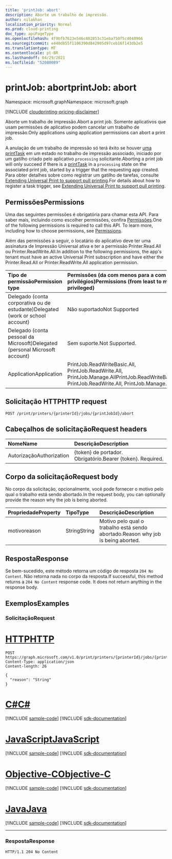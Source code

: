 ```yaml
---
title: 'printJob: abort'
description: Aborte um trabalho de impressão.
author: nilakhan
localization_priority: Normal
ms.prod: cloud-printing
doc_type: apiPageType
ms.openlocfilehash: 4f9bfb7623e546c402853c31eba750f5c4040966
ms.sourcegitcommit: e440d855f1106390d842905d97ceb16f143db2e5
ms.translationtype: MT
ms.contentlocale: pt-BR
ms.lasthandoff: 04/29/2021
ms.locfileid: "52080089"
---
```

# <a name="printjob-abort"></a><span data-ttu-id="d4e0c-103">printJob: abort</span><span class="sxs-lookup"><span data-stu-id="d4e0c-103">printJob: abort</span></span>

<span data-ttu-id="d4e0c-104">Namespace: microsoft.graph</span><span class="sxs-lookup"><span data-stu-id="d4e0c-104">Namespace: microsoft.graph</span></span>

[!INCLUDE [cloudprinting-pricing-disclaimer](../../includes/cloudprinting-pricing-disclaimer.md)]

<span data-ttu-id="d4e0c-105">Aborte um trabalho de impressão.</span><span class="sxs-lookup"><span data-stu-id="d4e0c-105">Abort a print job.</span></span> <span data-ttu-id="d4e0c-106">Somente aplicativos que usam permissões de aplicativo podem cancelar um trabalho de impressão.</span><span class="sxs-lookup"><span data-stu-id="d4e0c-106">Only applications using application permissions can abort a print job.</span></span>

<span data-ttu-id="d4e0c-107">A anulação de um trabalho de impressão só terá êxito se houver [uma printTask](../resources/printTask.md) em um estado no trabalho de impressão associado, iniciado por um gatilho criado pelo aplicativo `processing` solicitante.</span><span class="sxs-lookup"><span data-stu-id="d4e0c-107">Aborting a print job will only succeed if there is a [printTask](../resources/printTask.md) in a `processing` state on the associated print job, started by a trigger that the requesting app created.</span></span> <span data-ttu-id="d4e0c-108">Para obter detalhes sobre como registrar um gatilho de tarefas, consulte [Extending Universal Print to support pull printing](/graph/universal-print-concept-overview#extending-universal-print-to-support-pull-printing).</span><span class="sxs-lookup"><span data-stu-id="d4e0c-108">For details about how to register a task trigger, see [Extending Universal Print to support pull printing](/graph/universal-print-concept-overview#extending-universal-print-to-support-pull-printing).</span></span>

## <a name="permissions"></a><span data-ttu-id="d4e0c-109">Permissões</span><span class="sxs-lookup"><span data-stu-id="d4e0c-109">Permissions</span></span>
<span data-ttu-id="d4e0c-p103">Uma das seguintes permissões é obrigatória para chamar esta API. Para saber mais, incluindo como escolher permissões, confira [Permissões](/graph/permissions-reference).</span><span class="sxs-lookup"><span data-stu-id="d4e0c-p103">One of the following permissions is required to call this API. To learn more, including how to choose permissions, see [Permissions](/graph/permissions-reference).</span></span>

<span data-ttu-id="d4e0c-112">Além das permissões a seguir, o locatário do aplicativo deve ter uma assinatura de Impressão Universal ativa e ter a permissão Printer.Read.All ou Printer.ReadWrite.All.</span><span class="sxs-lookup"><span data-stu-id="d4e0c-112">In addition to the following permissions, the app's tenant must have an active Universal Print subscription and have either the Printer.Read.All or Printer.ReadWrite.All application permission.</span></span>

|<span data-ttu-id="d4e0c-113">Tipo de permissão</span><span class="sxs-lookup"><span data-stu-id="d4e0c-113">Permission type</span></span> | <span data-ttu-id="d4e0c-114">Permissões (da com menos para a com mais privilégios)</span><span class="sxs-lookup"><span data-stu-id="d4e0c-114">Permissions (from least to most privileged)</span></span> |
|:---------------|:--------------------------------------------|
|<span data-ttu-id="d4e0c-115">Delegado (conta corporativa ou de estudante)</span><span class="sxs-lookup"><span data-stu-id="d4e0c-115">Delegated (work or school account)</span></span>| <span data-ttu-id="d4e0c-116">Não suportado</span><span class="sxs-lookup"><span data-stu-id="d4e0c-116">Not Supported</span></span> |
|<span data-ttu-id="d4e0c-117">Delegado (conta pessoal da Microsoft)</span><span class="sxs-lookup"><span data-stu-id="d4e0c-117">Delegated (personal Microsoft account)</span></span>|<span data-ttu-id="d4e0c-118">Sem suporte.</span><span class="sxs-lookup"><span data-stu-id="d4e0c-118">Not Supported.</span></span>|
|<span data-ttu-id="d4e0c-119">Application</span><span class="sxs-lookup"><span data-stu-id="d4e0c-119">Application</span></span>| <span data-ttu-id="d4e0c-120">PrintJob.ReadWriteBasic.All, PrintJob.ReadWrite.All, PrintJob.Manage.All</span><span class="sxs-lookup"><span data-stu-id="d4e0c-120">PrintJob.ReadWriteBasic.All, PrintJob.ReadWrite.All, PrintJob.Manage.All</span></span> |

## <a name="http-request"></a><span data-ttu-id="d4e0c-121">Solicitação HTTP</span><span class="sxs-lookup"><span data-stu-id="d4e0c-121">HTTP request</span></span>

<!-- {
  "blockType": "ignored"
}
-->
``` http
POST /print/printers/{printerId}/jobs/{printJobId}/abort
```

## <a name="request-headers"></a><span data-ttu-id="d4e0c-122">Cabeçalhos de solicitação</span><span class="sxs-lookup"><span data-stu-id="d4e0c-122">Request headers</span></span>
|<span data-ttu-id="d4e0c-123">Nome</span><span class="sxs-lookup"><span data-stu-id="d4e0c-123">Name</span></span>|<span data-ttu-id="d4e0c-124">Descrição</span><span class="sxs-lookup"><span data-stu-id="d4e0c-124">Description</span></span>|
|:---|:---|
|<span data-ttu-id="d4e0c-125">Autorização</span><span class="sxs-lookup"><span data-stu-id="d4e0c-125">Authorization</span></span>|<span data-ttu-id="d4e0c-p104">{token} de portador. Obrigatório.</span><span class="sxs-lookup"><span data-stu-id="d4e0c-p104">Bearer {token}. Required.</span></span>|

## <a name="request-body"></a><span data-ttu-id="d4e0c-128">Corpo da solicitação</span><span class="sxs-lookup"><span data-stu-id="d4e0c-128">Request body</span></span>
<span data-ttu-id="d4e0c-129">No corpo da solicitação, opcionalmente, você pode fornecer o motivo pelo qual o trabalho está sendo abortado.</span><span class="sxs-lookup"><span data-stu-id="d4e0c-129">In the request body, you can optionally provide the reason why the job is being aborted.</span></span>

| <span data-ttu-id="d4e0c-130">Propriedade</span><span class="sxs-lookup"><span data-stu-id="d4e0c-130">Property</span></span>     | <span data-ttu-id="d4e0c-131">Tipo</span><span class="sxs-lookup"><span data-stu-id="d4e0c-131">Type</span></span>        | <span data-ttu-id="d4e0c-132">Descrição</span><span class="sxs-lookup"><span data-stu-id="d4e0c-132">Description</span></span> |
|:-------------|:------------|:------------|
|<span data-ttu-id="d4e0c-133">motivo</span><span class="sxs-lookup"><span data-stu-id="d4e0c-133">reason</span></span>|<span data-ttu-id="d4e0c-134">String</span><span class="sxs-lookup"><span data-stu-id="d4e0c-134">String</span></span>|<span data-ttu-id="d4e0c-135">Motivo pelo qual o trabalho está sendo abortado.</span><span class="sxs-lookup"><span data-stu-id="d4e0c-135">Reason why job is being aborted.</span></span>|

## <a name="response"></a><span data-ttu-id="d4e0c-136">Resposta</span><span class="sxs-lookup"><span data-stu-id="d4e0c-136">Response</span></span>

<span data-ttu-id="d4e0c-p105">Se bem-sucedido, este método retorna um código de resposta `204 No Content`. Não retorna nada no corpo da resposta.</span><span class="sxs-lookup"><span data-stu-id="d4e0c-p105">If successful, this method returns a `204 No Content` response code. It does not return anything in the response body.</span></span>

## <a name="examples"></a><span data-ttu-id="d4e0c-139">Exemplos</span><span class="sxs-lookup"><span data-stu-id="d4e0c-139">Examples</span></span>

### <a name="request"></a><span data-ttu-id="d4e0c-140">Solicitação</span><span class="sxs-lookup"><span data-stu-id="d4e0c-140">Request</span></span>

# <a name="http"></a>[<span data-ttu-id="d4e0c-141">HTTP</span><span class="sxs-lookup"><span data-stu-id="d4e0c-141">HTTP</span></span>](#tab/http)
<!-- {
  "blockType": "request",
  "name": "printjob_abort"
}
-->
``` http
POST https://graph.microsoft.com/v1.0/print/printers/{printerId}/jobs/{printJobId}/abort
Content-Type: application/json
Content-length: 26

{
  "reason": "String"
}
```
# <a name="c"></a>[<span data-ttu-id="d4e0c-142">C#</span><span class="sxs-lookup"><span data-stu-id="d4e0c-142">C#</span></span>](#tab/csharp)
[!INCLUDE [sample-code](../includes/snippets/csharp/printjob-abort-csharp-snippets.md)]
[!INCLUDE [sdk-documentation](../includes/snippets/snippets-sdk-documentation-link.md)]

# <a name="javascript"></a>[<span data-ttu-id="d4e0c-143">JavaScript</span><span class="sxs-lookup"><span data-stu-id="d4e0c-143">JavaScript</span></span>](#tab/javascript)
[!INCLUDE [sample-code](../includes/snippets/javascript/printjob-abort-javascript-snippets.md)]
[!INCLUDE [sdk-documentation](../includes/snippets/snippets-sdk-documentation-link.md)]

# <a name="objective-c"></a>[<span data-ttu-id="d4e0c-144">Objective-C</span><span class="sxs-lookup"><span data-stu-id="d4e0c-144">Objective-C</span></span>](#tab/objc)
[!INCLUDE [sample-code](../includes/snippets/objc/printjob-abort-objc-snippets.md)]
[!INCLUDE [sdk-documentation](../includes/snippets/snippets-sdk-documentation-link.md)]

# <a name="java"></a>[<span data-ttu-id="d4e0c-145">Java</span><span class="sxs-lookup"><span data-stu-id="d4e0c-145">Java</span></span>](#tab/java)
[!INCLUDE [sample-code](../includes/snippets/java/printjob-abort-java-snippets.md)]
[!INCLUDE [sdk-documentation](../includes/snippets/snippets-sdk-documentation-link.md)]

---


### <a name="response"></a><span data-ttu-id="d4e0c-146">Resposta</span><span class="sxs-lookup"><span data-stu-id="d4e0c-146">Response</span></span>
<!-- {
  "blockType": "response",
  "truncated": true
}
-->
``` http
HTTP/1.1 204 No Content
```

